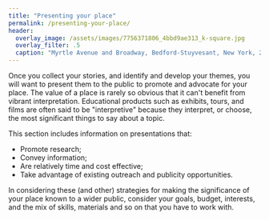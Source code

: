 ```yaml
---
title: "Presenting your place"
permalink: /presenting-your-place/
header:
  overlay_image: /assets/images/7756371806_4bbd9ae313_k-square.jpg
  overlay_filter: .5
  caption: "Myrtle Avenue and Broadway, Bedford-Stuyvesant, New York, 2012 June 2. Courtesy [Stefan Georgi/Flickr](https://www.flickr.com/photos/onesevenone/7756371806/) ([CC BY-NC-SA 2.0](https://creativecommons.org/licenses/by-nc-sa/2.0/))"
---
```


Once you collect your stories, and identify and develop your themes, you will want to present them to the public to promote and advocate for your place. The value of a place is rarely so obvious that it can't benefit from vibrant interpretation. Educational products such as exhibits, tours, and films are often said to be "interpretive" because they interpret, or choose, the most significant things to say about a topic.

This section includes information on presentations that:

- Promote research;
- Convey information;
- Are relatively time and cost effective;
- Take advantage of existing outreach and publicity opportunities.

In considering these (and other) strategies for making the significance of your place known to a wider public, consider your goals, budget, interests, and the mix of skills, materials and so on that you have to work with.
